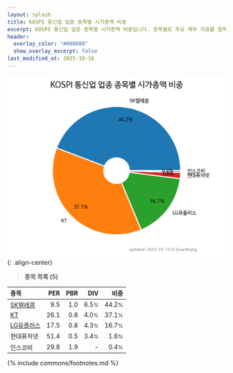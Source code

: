 ```yaml
---
layout: splash
title: KOSPI 통신업 업종 종목별 시가총액 비중
excerpt: KOSPI 통신업 업종 종목별 시가총액 비중입니다. 종목별로 주요 재무 지표를 함께 표시합니다.
header:
  overlay_color: "#800000"
  show_overlay_excerpt: false
last_modified_at: 2025-10-16
---
```



![KOSPI 통신업 업종 종목별 시가총액 비중](/stats/sector/images/kospi_업종_통신업_종목.png){: .align-center}


> **종목 목록 (5)**<a id="list"></a>

| **종목** | **PER** | **PBR** | **DIV** | **비중** |
| :------- | ------: | ------: | ------: | -------: |
| [SK텔레콤](/017670/) | 9.5 | 1.0 | 6.5<small>%</small> | 44.2<small>%</small> |
| [KT](/030200/) | 26.1 | 0.8 | 4.0<small>%</small> | 37.1<small>%</small> |
| [LG유플러스](/032640/) | 17.5 | 0.8 | 4.3<small>%</small> | 16.7<small>%</small> |
| 현대퓨처넷 | 51.4 | 0.5 | 3.4<small>%</small> | 1.6<small>%</small> |
| 인스코비 | 29.8 | 1.9 | - | 0.4<small>%</small> |

{% include commons/footnotes.md %}